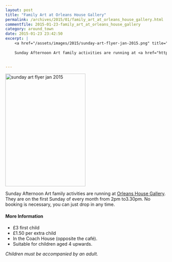 ```yaml
---
layout: post
title: "Family Art at Orleans House Gallery"
permalink: /archives/2015/01/family_art_at_orleans_house_gallery.html
commentfile: 2015-01-23-family_art_at_orleans_house_gallery
category: around_town
date: 2015-01-23 23:42:50
excerpt: |
    <a href="/assets/images/2015/sunday-art-flyer-jan-2015.png" title="See larger version of - sunday art flyer jan 2015"><img src="/assets/images/2015/sunday-art-flyer-jan-2015_thumb.png" width="150" height="212" alt="sunday art flyer jan 2015" class="photo right" /></a>
    
    Sunday Afternoon Art family activities are running at <a href="https://stmargarets.london/directory/gallery/200506150208.">Orleans House Gallery</a> They are on the first Sunday of every month from 2pm to3.30pm.  No booking is necessary, you can just drop in any time.
    

---
```


<a href="/assets/images/2015/sunday-art-flyer-jan-2015.png" title="See larger version of - sunday art flyer jan 2015"><img src="/assets/images/2015/sunday-art-flyer-jan-2015_thumb.png" width="250" height="353" alt="sunday art flyer jan 2015" class="photo right" /></a>

Sunday Afternoon Art family activities are running at [Orleans House Gallery](/directory/gallery/200506150208). They are on the first Sunday of every month from 2pm to3.30pm. No booking is necessary, you can just drop in any time.

#### More Information

-   £3 first child
-   £1.50 per extra child
-   In the Coach House (opposite the café).
-   Suitable for children aged 4 upwards.

*Children must be accompanied by an adult.*
